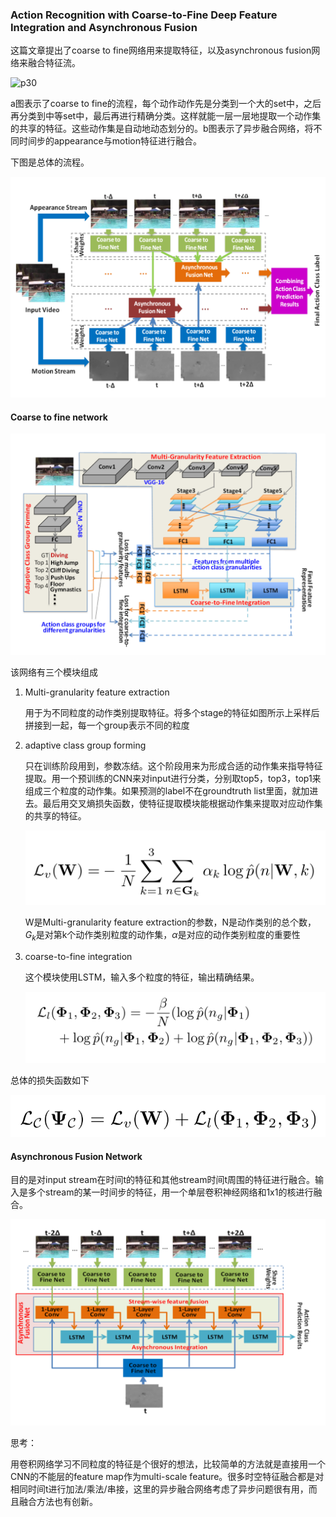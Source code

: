 ### Action Recognition with Coarse-to-Fine Deep Feature Integration and Asynchronous Fusion

这篇文章提出了coarse to fine网络用来提取特征，以及asynchronous fusion网络来融合特征流。

![p30](/Users/xd/code/Paper_reading/imgs_xd/p30.png)

a图表示了coarse to fine的流程，每个动作动作先是分类到一个大的set中，之后再分类到中等set中，最后再进行精确分类。这样就能一层一层地提取一个动作集的共享的特征。这些动作集是自动地动态划分的。b图表示了异步融合网络，将不同时间步的appearance与motion特征进行融合。

下图是总体的流程。

![p32](imgs_xd/p32.png)



#### Coarse to fine network

![p31](imgs_xd/p31.png)

该网络有三个模块组成

1. Multi-granularity feature extraction

   用于为不同粒度的动作类别提取特征。将多个stage的特征如图所示上采样后拼接到一起，每一个group表示不同的粒度

2. adaptive class group forming

   只在训练阶段用到，参数冻结。这个阶段用来为形成合适的动作集来指导特征提取。用一个预训练的CNN来对input进行分类，分别取top5，top3，top1来组成三个粒度的动作集。如果预测的label不在groundtruth list里面，就加进去。最后用交叉熵损失函数，使特征提取模块能根据动作集来提取对应动作集的共享的特征。

   ![p33](imgs_xd/p33.png)

   W是Multi-granularity feature extraction的参数，N是动作类别的总个数，$G_k$是对第k个动作类别粒度的动作集，$\alpha$是对应的动作类别粒度的重要性

3. coarse-to-fine integration

   这个模块使用LSTM，输入多个粒度的特征，输出精确结果。

   ![p35](imgs_xd/p35.png)



总体的损失函数如下

![p34](imgs_xd/p34.png)



#### Asynchronous Fusion Network

目的是对input stream在时间t的特征和其他stream时间t周围的特征进行融合。输入是多个stream的某一时间步的特征，用一个单层卷积神经网络和1x1的核进行融合。

![p36](imgs_xd/p36.png)



思考：

用卷积网络学习不同粒度的特征是个很好的想法，比较简单的方法就是直接用一个CNN的不能层的feature map作为multi-scale feature。很多时空特征融合都是对相同时间t进行加法/乘法/串接，这里的异步融合网络考虑了异步问题很有用，而且融合方法也有创新。